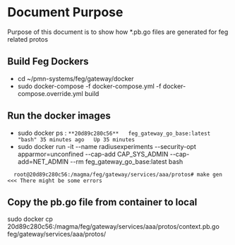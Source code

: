 # Document Purpose
Purpose of this document is to show how *.pb.go files are generated for feg related protos

## Build Feg Dockers
* cd ~/pmn-systems/feg/gateway/docker
* sudo docker-compose -f docker-compose.yml -f docker-compose.override.yml  build

## Run the docker images
* sudo docker ps : ```**20d89c280c56**   feg_gateway_go_base:latest   "bash" 35 minutes ago   Up 35 minutes ```
* sudo docker run -it --name radiusexperiments --security-opt apparmor=unconfined --cap-add CAP_SYS_ADMIN --cap-add=NET_ADMIN  --rm feg_gateway_go_base:latest bash
```
  root@20d89c280c56:/magma/feg/gateway/services/aaa/protos# make gen  <<< There might be some errors
```

## Copy the pb.go file from container to local
sudo docker cp  20d89c280c56:/magma/feg/gateway/services/aaa/protos/context.pb.go feg/gateway/services/aaa/protos/
